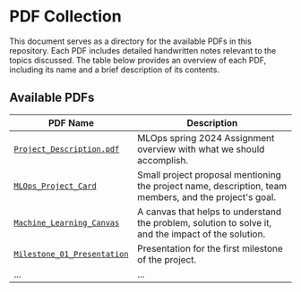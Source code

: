 # PDF Collection

This document serves as a directory for the available PDFs in this repository. Each PDF includes detailed handwritten notes relevant to the topics discussed. The table below provides an overview of each PDF, including its name and a brief description of its contents.

## Available PDFs

| PDF Name                                             | Description                                                 |
|------------------------------------------------------|-------------------------------------------------------------|
| [`Project_Description.pdf`](Project_Description.pdf) | MLOps spring 2024 Assignment overview with what we should accomplish. |
| [`MLOps_Project_Card`](MLOps_Project_Card.pdf)       | Small project proposal mentioning the project name, description, team members, and the project's goal. |
| [`Machine_Learning_Canvas`](Machine_Learning_Canvas.pdf) | A canvas that helps to understand the problem, solution to solve it, and the impact of the solution. |
| [`Milestone_01_Presentation`](Milestone_01_Presentation.pdf) | Presentation for the first milestone of the project. |
| ...                                                  | ...                                                         |

